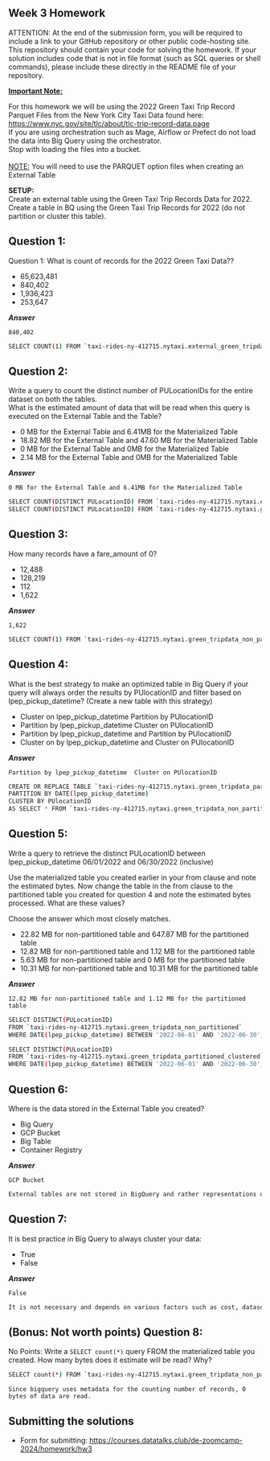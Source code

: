 ## Week 3 Homework
ATTENTION: At the end of the submission form, you will be required to include a link to your GitHub repository or other public code-hosting site. This repository should contain your code for solving the homework. If your solution includes code that is not in file format (such as SQL queries or shell commands), please include these directly in the README file of your repository.

<b><u>Important Note:</b></u> <p> For this homework we will be using the 2022 Green Taxi Trip Record Parquet Files from the New York
City Taxi Data found here: </br> https://www.nyc.gov/site/tlc/about/tlc-trip-record-data.page </br>
If you are using orchestration such as Mage, Airflow or Prefect do not load the data into Big Query using the orchestrator.</br> 
Stop with loading the files into a bucket. </br></br>
<u>NOTE:</u> You will need to use the PARQUET option files when creating an External Table</br>

<b>SETUP:</b></br>
Create an external table using the Green Taxi Trip Records Data for 2022. </br>
Create a table in BQ using the Green Taxi Trip Records for 2022 (do not partition or cluster this table). </br>
</p>

## Question 1:
Question 1: What is count of records for the 2022 Green Taxi Data??
- 65,623,481
- 840,402
- 1,936,423
- 253,647

***Answer***

`840,402`

```bash
SELECT COUNT(1) FROM `taxi-rides-ny-412715.nytaxi.external_green_tripdata`;
```

## Question 2:
Write a query to count the distinct number of PULocationIDs for the entire dataset on both the tables.</br> 
What is the estimated amount of data that will be read when this query is executed on the External Table and the Table?

- 0 MB for the External Table and 6.41MB for the Materialized Table
- 18.82 MB for the External Table and 47.60 MB for the Materialized Table
- 0 MB for the External Table and 0MB for the Materialized Table
- 2.14 MB for the External Table and 0MB for the Materialized Table

***Answer***

`0 MB for the External Table and 6.41MB for the Materialized Table`

```bash
SELECT COUNT(DISTINCT PULocationID) FROM `taxi-rides-ny-412715.nytaxi.external_green_tripdata`;
SELECT COUNT(DISTINCT PULocationID) FROM `taxi-rides-ny-412715.nytaxi.green_tripdata_non_partitioned`;
```


## Question 3:
How many records have a fare_amount of 0?
- 12,488
- 128,219
- 112
- 1,622

***Answer***

`1,622`

```bash
SELECT COUNT(1) FROM `taxi-rides-ny-412715.nytaxi.green_tripdata_non_partitioned` WHERE fare_amount = 0;
```

## Question 4:
What is the best strategy to make an optimized table in Big Query if your query will always order the results by PUlocationID and filter based on lpep_pickup_datetime? (Create a new table with this strategy)
- Cluster on lpep_pickup_datetime Partition by PUlocationID
- Partition by lpep_pickup_datetime  Cluster on PUlocationID
- Partition by lpep_pickup_datetime and Partition by PUlocationID
- Cluster on by lpep_pickup_datetime and Cluster on PUlocationID

***Answer***

`Partition by lpep_pickup_datetime  Cluster on PUlocationID`

```bash
CREATE OR REPLACE TABLE `taxi-rides-ny-412715.nytaxi.green_tripdata_partitioned_clustered`
PARTITION BY DATE(lpep_pickup_datetime)
CLUSTER BY PUlocationID
AS SELECT * FROM `taxi-rides-ny-412715.nytaxi.green_tripdata_non_partitioned`;
```

## Question 5:
Write a query to retrieve the distinct PULocationID between lpep_pickup_datetime
06/01/2022 and 06/30/2022 (inclusive)</br>

Use the materialized table you created earlier in your from clause and note the estimated bytes. Now change the table in the from clause to the partitioned table you created for question 4 and note the estimated bytes processed. What are these values? </br>

Choose the answer which most closely matches.</br> 

- 22.82 MB for non-partitioned table and 647.87 MB for the partitioned table
- 12.82 MB for non-partitioned table and 1.12 MB for the partitioned table
- 5.63 MB for non-partitioned table and 0 MB for the partitioned table
- 10.31 MB for non-partitioned table and 10.31 MB for the partitioned table

***Answer***

`12.82 MB for non-partitioned table and 1.12 MB for the partitioned table`

```bash
SELECT DISTINCT(PULocationID) 
FROM `taxi-rides-ny-412715.nytaxi.green_tripdata_non_partitioned` 
WHERE DATE(lpep_pickup_datetime) BETWEEN '2022-06-01' AND '2022-06-30';

SELECT DISTINCT(PULocationID) 
FROM `taxi-rides-ny-412715.nytaxi.green_tripdata_partitioned_clustered`
WHERE DATE(lpep_pickup_datetime) BETWEEN '2022-06-01' AND '2022-06-30';
```


## Question 6: 
Where is the data stored in the External Table you created?

- Big Query
- GCP Bucket
- Big Table
- Container Registry

***Answer***

`GCP Bucket`

```bash
External tables are not stored in BigQuery and rather representations of data on other Google storage systems.
```

## Question 7:
It is best practice in Big Query to always cluster your data:
- True
- False

***Answer***

`False`

```bash
It is not necessary and depends on various factors such as cost, dataset size, number of changes, etc.
```

## (Bonus: Not worth points) Question 8:
No Points: Write a `SELECT count(*)` query FROM the materialized table you created. How many bytes does it estimate will be read? Why?

```bash
SELECT count(*) FROM `taxi-rides-ny-412715.nytaxi.green_tripdata_non_partitioned`;
```

`Since bigquery uses metadata for the counting number of records, 0 bytes of data are read.`
 
## Submitting the solutions

* Form for submitting: https://courses.datatalks.club/de-zoomcamp-2024/homework/hw3


